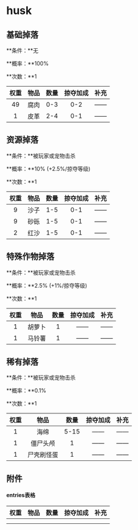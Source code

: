 # husk

## 基础掉落

**条件：**无

**概率：**100%

**次数：**1

| 权重 | 物品 | 数量 | 掠夺加成 | 补充 |
| :--: | :--: | :--: | :------: | ---- |
|  49  | 腐肉 | 0-3  |   0-2    | ——   |
|  1   | 皮革 | 2-4  |   0-1    | ——   |



## 资源掉落

**条件：**被玩家或宠物击杀

**概率：**10% (+2.5%/掠夺等级)

**次数：**1

| 权重 | 物品 | 数量 | 掠夺加成 | 补充 |
| :--: | :--: | :--: | :------: | ---- |
|  9   | 沙子 | 1-5  |   0-1    | ——   |
|  9   | 砂砾 | 1-5  |   0-1    | ——   |
|  2   | 红沙 | 1-5  |   0-1    | ——   |



## 特殊作物掉落

**条件：**被玩家或宠物击杀

**概率：**2.5% (+1%/掠夺等级)

**次数：**1

| 权重 |  物品  | 数量 | 掠夺加成 | 补充 |
| :--: | :----: | :--: | :------: | ---- |
|  1   | 胡萝卜 |  1   |    ——    | ——   |
|  1   | 马铃薯 |  1   |    ——    | ——   |



## 稀有掉落

**条件：**被玩家或宠物击杀

**概率：**0.1%

**次数：**1

| 权重 |    物品    | 数量 | 掠夺加成 | 补充 |
| :--: | :--------: | :--: | :------: | ---- |
|  1   |    海绵    | 5-15 |    ——    | ——   |
|  1   |  僵尸头颅  |  1   |    ——    | ——   |
|  1   | 尸壳刷怪蛋 |  1   |    ——    | ——   |



## 附件

#### entries表格

| 权重 | 物品 | 数量 | 掠夺加成 | 补充 |
| :--: | :--: | :--: | :------: | ---- |
|      |      |      |          |      |
|      |      |      |          |      |

